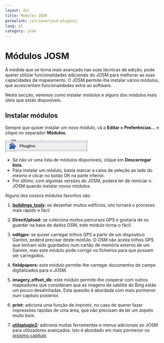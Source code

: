 ```yaml
---
layout: doc
title: Módulos JOSM
permalink: /pt/josm/josm-plugins/
lang: pt
category: josm
---
```


Módulos JOSM
============


À medida que se torna mais avançado nas suas técnicas de edição, pode querer utilizar funcionalidades adicionais do JOSM para melhorar as suas capacidades de mapeamento. O JOSM permite-lhe instalar vários módulos, que acrescentam funcionalidades extra ao software.  

Nesta secção, veremos como instalar módulos e alguns dos módulos mais úteis que estão disponíveis.

Instalar módulos
-------------------
Sempre que quiser instalar um novo módulo, vá a **Editar \> Preferências…** e clique no separador **Módulos**.  

![Plugins][]

* Se não vir uma lista de módulos disponíveis, clique em **Descarregar lista**.  
* Para instalar um módulo, basta marcar a caixa de seleção ao lado do mesmo e clicar no botão OK na parte inferior.  
* Por último, com algumas versões do JOSM, poderá ter de reiniciar o JOSM quando instalar novos módulos.

Alguns dos nossos módulos favoritos são:

1. **[buildings_tools](/pt/josm/josm-more-plugins/#the-buildings-tools-plugin):** se desenhar muitos edifícios, isto tornará o processo mais rápido e fácil  

2. **DirectUpload:** se coleciona muitos percursos GPS e gostaria de os guardar na base de dados OSM, este módulo torna-o fácil.  

3. **editgpx:** se quiser carregar trilhos GPS a partir de um dispositivo Garmin, poderá precisar deste módulo. O OSM não aceita trilhos GPS que tenham sido guardados num cartão de memória externo de um Garmin, mas este módulo pode corrigir os ficheiros para que possam ser carregados.  

4. **fieldpapers:** este módulo permite-lhe carregar documentos de campo digitalizados para o JOSM.  

5. **imagery_offset_db:** este módulo permite-lhe cooperar com outros mapeadores que consideram que as imagens de satélite do Bing estão um pouco desalinhadas. Esta questão é abordada com mais pormenor num capítulo posterior.  

6. **print:** adiciona uma função de imprimir, no caso de querer fazer impressões rápidas de uma área, que não precisam de ter um aspeto muito bom.  

7. **[utilsplugin2](/pt/josm/josm-more-plugins/#more-selection-tools):** adiciona muitas ferramentas e menus adicionais ao JOSM para utilizadores avançados. Isto é abordado em mais pormenor no [próximo capítulo](/pt/josm/josm-more-plugins)

[Plugins]: /images/josm/josm-plugins_image00_plug-icon.png
